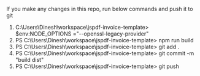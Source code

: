 If you make any changes in this repo, run below commands and push it to git

1. C:\Users\Dinesh\workspace\jspdf-invoice-template> $env:NODE_OPTIONS ="--openssl-legacy-provider"
2. PS C:\Users\Dinesh\workspace\jspdf-invoice-template> npm run build
3. PS C:\Users\Dinesh\workspace\jspdf-invoice-template> git add .
4. PS C:\Users\Dinesh\workspace\jspdf-invoice-template> git commit -m "build dist"
5. PS C:\Users\Dinesh\workspace\jspdf-invoice-template> git push
